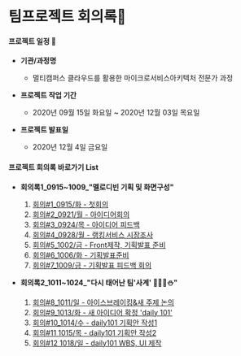 # 팀프로젝트 회의록:blue_heart:



#### 프로젝트 일정 :date:

* **기관/과정명**
  * 멀티캠퍼스 클라우드를 활용한 마이크로서비스아키텍처 전문가 과정

* **프로젝트 작업 기간**
  * 2020년 09월 15일 화요일 ~ 2020년 12월 03일 목요일
* **프로젝트 발표일**
  * 2020년 12월 4일 금요일 



#### 프로젝트 회의록 바로가기 List

* **회의록1_0915~1009_"멜로디빈 기획 및 화면구성"**
  1. [회의#1_0915/화 - 첫회의](https://github.com/melody-Bean/melody-Bean-meetingMinutes/blob/master/%ED%9A%8C%EC%9D%98%EB%A1%9D1_0915~0928_(%EA%B8%B0%ED%9A%8D%20%EB%B0%8F%20%ED%99%94%EB%A9%B4%EA%B5%AC%EC%84%B1)/%ED%9A%8C%EC%9D%98%231_0915%ED%99%94.md)
  2. [회의#2_0921/월 - 아이디어회의](https://github.com/melody-Bean/melody-Bean-meetingMinutes/blob/master/%ED%9A%8C%EC%9D%98%EB%A1%9D1_0915~0928_(%EA%B8%B0%ED%9A%8D%20%EB%B0%8F%20%ED%99%94%EB%A9%B4%EA%B5%AC%EC%84%B1)/%ED%9A%8C%EC%9D%98%232.melodyBean_0921%EC%9B%94.md)
  3. [회의#3_0924/목 - 아이디어 피드백](https://github.com/melody-Bean/melody-Bean-meetingMinutes/blob/master/%ED%9A%8C%EC%9D%98%EB%A1%9D1_0915~0928_(%EA%B8%B0%ED%9A%8D%20%EB%B0%8F%20%ED%99%94%EB%A9%B4%EA%B5%AC%EC%84%B1)/%ED%9A%8C%EC%9D%98%233.melodyBean_0924%EB%AA%A9.md)   
  4. [회의#4_0928/월 - 랭킹서비스 시장조사](https://github.com/melody-Bean/melody-Bean-meetingMinutes/blob/master/%ED%9A%8C%EC%9D%98%EB%A1%9D1_0915~0928_(%EA%B8%B0%ED%9A%8D%20%EB%B0%8F%20%ED%99%94%EB%A9%B4%EA%B5%AC%EC%84%B1)/%ED%9A%8C%EC%9D%98%234.melodyBean_0928%EC%9B%94.md)
  5. [회의#5_1002/금 - Front제작, 기획발표 준비]()
  6. [회의#6_1006/화 - 기획발표준비]()
  7. [회의#7_1009/금 - 기획발표 피드백 회의]()



* **회의록2_1011~1024_"다시 태어난 팀'사계' :cherry_blossom::palm_tree::fallen_leaf::snowman:"**
  1. [회의#8_1011/일 - 아이스브레이킹&새 주제 논의]()
  2. [회의#9_1013/화 - 새 아이디어 확정 'daily 101']()  
  3. [회의#10_1014/수 - daily101 기획안 작성1]()
  4. [회의#11 1015/목 - daily101 기획안 작성2]()
  5. [회의#12 1018/일 - daily101 WBS, UI 제작]()

